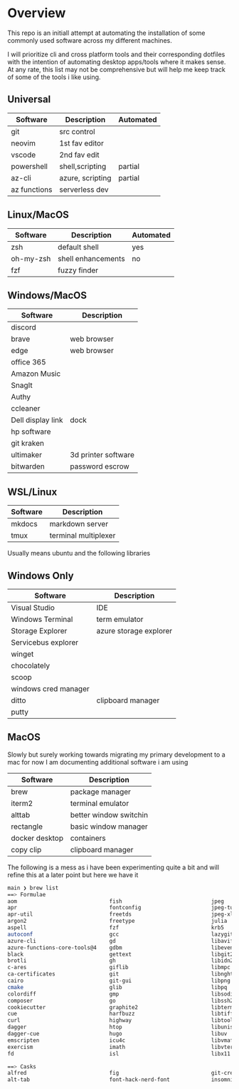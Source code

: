 # Overview

This repo is an initiall attempt at automating the installation of some commonly used software across my different machines.

I will prioritize cli and cross platform tools and their corresponding dotfiles with the intention of automating desktop apps/tools where it makes sense. At any rate, this list may not be comprehensive but will help me keep track of some of the tools i like using. 



## Universal

|   Software             | Description  | Automated      |
|------------------------|--------------|----------------|
| git                    | src control  |
| neovim                 | 1st fav editor   |
| vscode                 | 2nd fav edit| |
| powershell             | shell,scripting| partial |
| az-cli                 | azure, scripting| partial|
| az functions           | serverless dev| |

## Linux/MacOS

|   Software             | Description | Automated       |
|------------------------|-------------|-----------------|
| zsh                    | default shell| yes |
| oh-my-zsh              | shell enhancements| no|
| fzf                    | fuzzy finder | |

## Windows/MacOS

|   Software             | Description                  |
|------------------------|------------------------------|
| discord                | |
| brave                  | web browser |
| edge | web browser|
| office 365 ||
| Amazon Music ||
| SnagIt | |
| Authy | |
| ccleaner |
| Dell display link | dock |
| hp software||
| git kraken ||
| ultimaker | 3d printer software|
| bitwarden | password escrow| 


## WSL/Linux

|   Software             | Description                  |
|------------------------|------------------------------|
| mkdocs                 | markdown server              |
| tmux                   | terminal multiplexer         |


Usually means ubuntu and the following libraries 
## Windows Only

|   Software             | Description                  |
|------------------------|------------------------------|
| Visual Studio          | IDE                          |
| Windows Terminal       | term emulator                |
| Storage Explorer       | azure storage explorer       |
| Servicebus explorer    |                              |
| winget                 | |
| chocolately            | |
| scoop                  | |
| windows cred manager   | |
| ditto | clipboard manager |
| putty | |

## MacOS

Slowly but surely working towards migrating my primary development to a mac for now I am documenting additional software i am using

| Software               | Description                  |
|------------------------|------------------------------|
| brew                   | package manager              |
| iterm2                 | terminal emulator            |
| alttab                 | better window switchin       |
| rectangle              | basic window manager         |
| docker desktop         | containers                   |
| copy clip              | clipboard manager            |

The following is a mess as i have been experimenting quite a bit and will refine this at a later point but here we have it
```bash
main ❯ brew list                                                                                                                                           20:00:17
==> Formulae
aom                             fish                            jpeg                            libxau                          openblas                        rtmpdump
apr                             fontconfig                      jpeg-turbo                      libxcb                          openexr                         rust
apr-util                        freetds                         jpeg-xl                         libxdmcp                        openjdk                         six
argon2                          freetype                        julia                           libxext                         openldap                        sqlite
aspell                          fzf                             krb5                            libxrender                      openlibm                        stylua
autoconf                        gcc                             lazygit                         libzip                          openssl@1.1                     tcl-tk
azure-cli                       gd                              libavif                         little-cms2                     openssl@3                       tidy-html5
azure-functions-core-tools@4    gdbm                            libevent                        lua                             p7zip                           tmux
black                           gettext                         libgit2                         luajit                          pandoc                          tree
brotli                          gh                              libidn2                         luajit-openresty                pcre                            tree-sitter
c-ares                          giflib                          libmpc                          luarocks                        pcre2                           unibilium
ca-certificates                 git                             libnghttp2                      luv                             php                             unixodbc
cairo                           git-gui                         libpng                          lz4                             pipx                            utf8proc
cmake                           glib                            libpq                           lzo                             pixman                          webp
colordiff                       gmp                             libsodium                       m4                              pkg-config                      wget
composer                        go                              libssh2                         mbedtls@2                       prettier                        xorgproto
cookiecutter                    graphite2                       libtermkey                      mpdecimal                       pulumi                          xz
cue                             harfbuzz                        libtiff                         mpfr                            pyenv                           yarn
curl                            highway                         libtool                         msgpack                         python@3.10                     yuicompressor
dagger                          htop                            libunistring                    ncurses                         python@3.11                     zplug
dagger-cue                      hugo                            libuv                           neovim                          python@3.9                      zsh
emscripten                      icu4c                           libvmaf                         node                            readline                        zsh-autosuggestions
exercism                        imath                           libvterm                        oh-my-posh                      rename                          zsh-completions
fd                              isl                             libx11                          oniguruma                       ripgrep                         zstd

==> Casks
alfred                          fig                             git-credential-manager-core     keka                            powershell
alt-tab                         font-hack-nerd-font             insomnia                        keycastr                        rectangle
```
